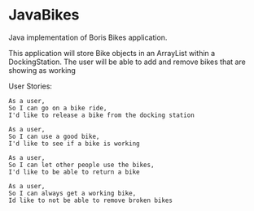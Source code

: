# JavaBikes

Java implementation of Boris Bikes application.

This application will store Bike objects in an ArrayList within a DockingStation. The user will be able to add and remove bikes that are showing as working

User Stories:

```
As a user,
So I can go on a bike ride,
I'd like to release a bike from the docking station
```
```
As a user,
So I can use a good bike,
I'd like to see if a bike is working
```
```
As a user,
So I can let other people use the bikes,
I'd like to be able to return a bike
```
```
As a user,
So I can always get a working bike,
Id like to not be able to remove broken bikes
```

